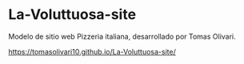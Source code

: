 # La-Voluttuosa-site 
Modelo de sitio web Pizzeria italiana, desarrollado por Tomas Olivari.

https://tomasolivari10.github.io/La-Voluttuosa-site/
